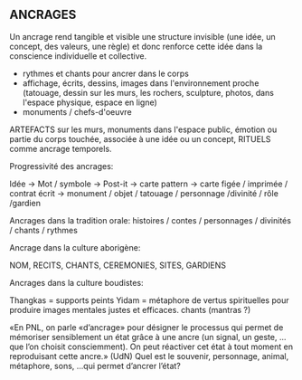 ## ANCRAGES



Un ancrage rend tangible et visible une structure invisible (une idée, un concept, des valeurs, une règle) et donc renforce cette idée dans la conscience individuelle et collective.

- rythmes et chants pour ancrer dans le corps
- affichage, écrits, dessins, images dans l'environnement proche (tatouage,  dessin sur les murs, les rochers, sculpture, photos, dans l'espace physique, espace en ligne)
- monuments / chefs-d'oeuvre

ARTEFACTS sur les murs, monuments dans l'espace public, émotion ou partie du corps touchée, associée à une idée ou un concept, RITUELS comme ancrage temporels.

Progressivité des ancrages:

Idée -> Mot / symbole -> Post-it -> carte pattern -> carte figée / imprimée / contrat écrit -> monument / objet / tatouage / personnage /divinité / rôle /gardien

Ancrages dans la tradition orale: histoires / contes / personnages / divinités / chants / rythmes


Ancrage dans la culture aborigène:

NOM, RECITS, CHANTS, CEREMONIES, SITES, GARDIENS

Ancrages dans la culture boudistes:

Thangkas = supports peints
Yidam = métaphore de vertus spirituelles pour produire images mentales justes et efficaces.
chants (mantras ?)

«En PNL, on parle «d’ancrage» pour désigner le processus qui permet de mémoriser sensiblement un état grâce à une ancre (un signal, un geste, ... que l’on choisit consciemment). On peut réactiver cet état à tout moment en reproduisant cette ancre.» (UdN) Quel est le souvenir, personnage, animal, métaphore, sons, ...qui permet d’ancrer
l’état? 
